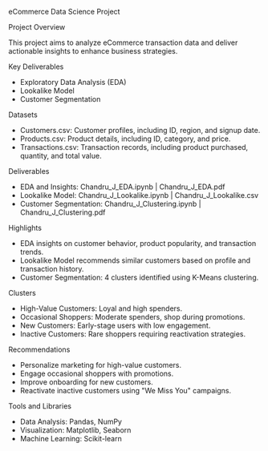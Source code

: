 eCommerce Data Science Project

Project Overview

This project aims to analyze eCommerce transaction data and deliver actionable insights to enhance business strategies.

Key Deliverables

- Exploratory Data Analysis (EDA)
- Lookalike Model
- Customer Segmentation

Datasets

- Customers.csv: Customer profiles, including ID, region, and signup date.
- Products.csv: Product details, including ID, category, and price.
- Transactions.csv: Transaction records, including product purchased, quantity, and total value.

Deliverables

- EDA and Insights: Chandru_J_EDA.ipynb | Chandru_J_EDA.pdf
- Lookalike Model: Chandru_J_Lookalike.ipynb | Chandru_J_Lookalike.csv
- Customer Segmentation: Chandru_J_Clustering.ipynb | Chandru_J_Clustering.pdf

Highlights

- EDA insights on customer behavior, product popularity, and transaction trends.
- Lookalike Model recommends similar customers based on profile and transaction history.
- Customer Segmentation: 4 clusters identified using K-Means clustering.

Clusters

- High-Value Customers: Loyal and high spenders.
- Occasional Shoppers: Moderate spenders, shop during promotions.
- New Customers: Early-stage users with low engagement.
- Inactive Customers: Rare shoppers requiring reactivation strategies.

Recommendations

- Personalize marketing for high-value customers.
- Engage occasional shoppers with promotions.
- Improve onboarding for new customers.
- Reactivate inactive customers using "We Miss You" campaigns.

Tools and Libraries

- Data Analysis: Pandas, NumPy
- Visualization: Matplotlib, Seaborn
- Machine Learning: Scikit-learn

